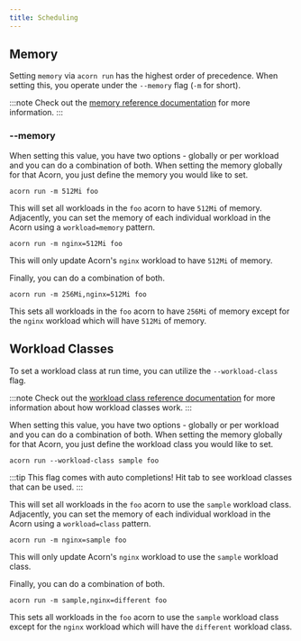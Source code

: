 ```yaml
---
title: Scheduling
---
```


## Memory
Setting `memory` via `acorn run` has the highest order of precedence. When setting this, you operate under the `--memory` flag (`-m` for short).

:::note
Check out the [memory reference documentation](../reference/scheduling#memory) for more information.
:::

### --memory
When setting this value, you have two options - globally or per workload and you can do a combination of both. When setting the memory globally for that Acorn, you just define the memory you would like to set.

```console
acorn run -m 512Mi foo
```

This will set all workloads in the `foo` acorn to have `512Mi` of memory. Adjacently, you can set the memory of each individual workload in the Acorn using a `workload=memory` pattern. 

```console
acorn run -m nginx=512Mi foo
```

This will only update Acorn's `nginx` workload to have `512Mi` of memory.

Finally, you can do a combination of both.

```console
acorn run -m 256Mi,nginx=512Mi foo
```

This sets all workloads in the `foo` acorn to have `256Mi` of memory except for the `nginx` workload which will have `512Mi` of memory.

## Workload Classes
To set a workload class at run time, you can utilize the `--workload-class` flag.

:::note
Check out the [workload class reference documentation](100-reference/06-scheduling.md#scheduling) for more information about how workload classes work.
:::

When setting this value, you have two options - globally or per workload and you can do a combination of both. When setting the memory globally for that Acorn, you just define the workload class you would like to set.

```console
acorn run --workload-class sample foo
```

:::tip
This flag comes with auto completions! Hit tab to see workload classes that can be used.
:::

This will set all workloads in the `foo` acorn to use the `sample` workload class. Adjacently, you can set the memory of each individual workload in the Acorn using a `workload=class` pattern. 

```console
acorn run -m nginx=sample foo
```

This will only update Acorn's `nginx` workload to use the `sample` workload class.

Finally, you can do a combination of both.

```console
acorn run -m sample,nginx=different foo
```

This sets all workloads in the `foo` acorn to use the `sample` workload class except for the `nginx` workload which will have the `different` workload class.
